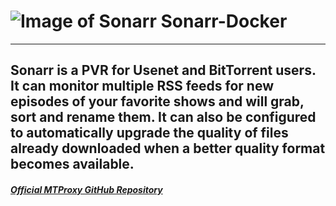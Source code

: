 # ![Image of Sonarr](https://github.com/Sonarr/Sonarr/raw/phantom-develop/Logo/256.png) Sonarr-Docker

---

Sonarr is a PVR for Usenet and BitTorrent users. It can monitor multiple RSS feeds for new episodes of your favorite shows and will grab, sort and rename them. It can also be configured to automatically upgrade the quality of files already downloaded when a better quality format becomes available.
---

##### [Official MTProxy GitHub Repository](https://github.com/TelegramMessenger/MTProxy)
